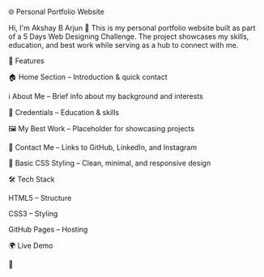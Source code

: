 🌐 Personal Portfolio Website

Hi, I'm Akshay B Arjun 👋
This is my personal portfolio website built as part of a 5 Days Web Designing Challenge.
The project showcases my skills, education, and best work while serving as a hub to connect with me.

🚀 Features

🏠 Home Section – Introduction & quick contact

ℹ️ About Me – Brief info about my background and interests

📜 Credentials – Education & skills

🖼️ My Best Work – Placeholder for showcasing projects

📩 Contact Me – Links to GitHub, LinkedIn, and Instagram

🎨 Basic CSS Styling – Clean, minimal, and responsive design

🛠️ Tech Stack

HTML5 – Structure

CSS3 – Styling

GitHub Pages – Hosting

🌍 Live Demo

🔗
